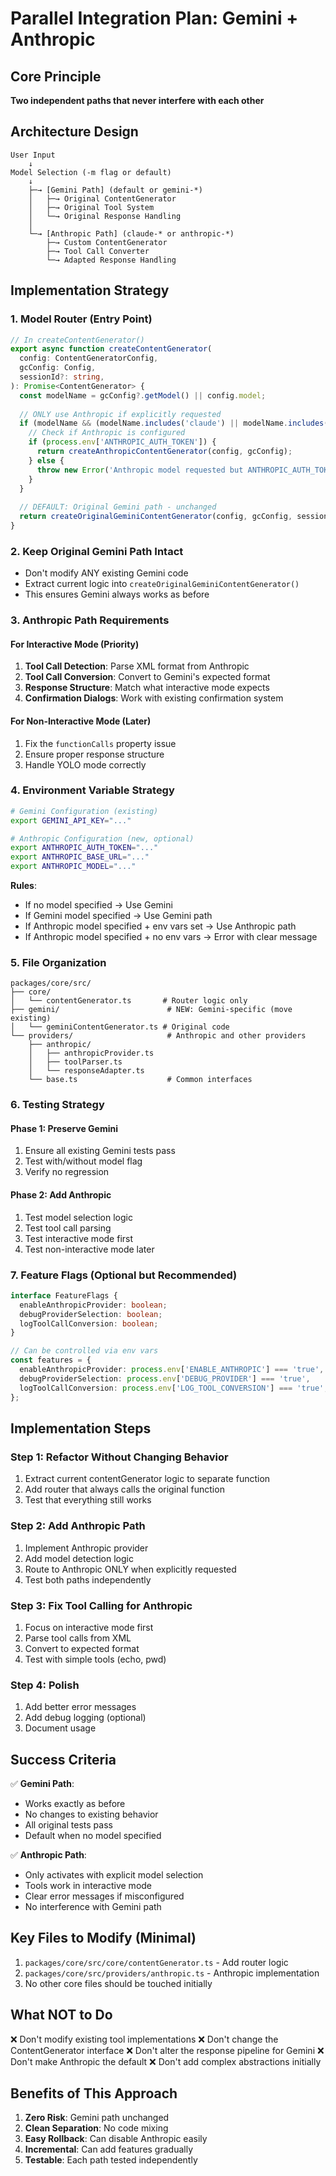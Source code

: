 # Parallel Integration Plan: Gemini + Anthropic

## Core Principle
**Two independent paths that never interfere with each other**

## Architecture Design

```
User Input
    ↓
Model Selection (-m flag or default)
    ↓
    ├─→ [Gemini Path] (default or gemini-*)
    │   ├─→ Original ContentGenerator
    │   ├─→ Original Tool System
    │   └─→ Original Response Handling
    │
    └─→ [Anthropic Path] (claude-* or anthropic-*)
        ├─→ Custom ContentGenerator
        ├─→ Tool Call Converter
        └─→ Adapted Response Handling
```

## Implementation Strategy

### 1. Model Router (Entry Point)
```typescript
// In createContentGenerator()
export async function createContentGenerator(
  config: ContentGeneratorConfig,
  gcConfig: Config,
  sessionId?: string,
): Promise<ContentGenerator> {
  const modelName = gcConfig?.getModel() || config.model;
  
  // ONLY use Anthropic if explicitly requested
  if (modelName && (modelName.includes('claude') || modelName.includes('anthropic'))) {
    // Check if Anthropic is configured
    if (process.env['ANTHROPIC_AUTH_TOKEN']) {
      return createAnthropicContentGenerator(config, gcConfig);
    } else {
      throw new Error('Anthropic model requested but ANTHROPIC_AUTH_TOKEN not set');
    }
  }
  
  // DEFAULT: Original Gemini path - unchanged
  return createOriginalGeminiContentGenerator(config, gcConfig, sessionId);
}
```

### 2. Keep Original Gemini Path Intact
- Don't modify ANY existing Gemini code
- Extract current logic into `createOriginalGeminiContentGenerator()`
- This ensures Gemini always works as before

### 3. Anthropic Path Requirements

#### For Interactive Mode (Priority)
1. **Tool Call Detection**: Parse XML format from Anthropic
2. **Tool Call Conversion**: Convert to Gemini's expected format
3. **Response Structure**: Match what interactive mode expects
4. **Confirmation Dialogs**: Work with existing confirmation system

#### For Non-Interactive Mode (Later)
1. Fix the `functionCalls` property issue
2. Ensure proper response structure
3. Handle YOLO mode correctly

### 4. Environment Variable Strategy

```bash
# Gemini Configuration (existing)
export GEMINI_API_KEY="..."

# Anthropic Configuration (new, optional)
export ANTHROPIC_AUTH_TOKEN="..."
export ANTHROPIC_BASE_URL="..."
export ANTHROPIC_MODEL="..."
```

**Rules**:
- If no model specified → Use Gemini
- If Gemini model specified → Use Gemini path
- If Anthropic model specified + env vars set → Use Anthropic path
- If Anthropic model specified + no env vars → Error with clear message

### 5. File Organization

```
packages/core/src/
├── core/
│   └── contentGenerator.ts       # Router logic only
├── gemini/                        # NEW: Gemini-specific (move existing)
│   └── geminiContentGenerator.ts # Original code
└── providers/                     # Anthropic and other providers
    ├── anthropic/
    │   ├── anthropicProvider.ts
    │   ├── toolParser.ts
    │   └── responseAdapter.ts
    └── base.ts                    # Common interfaces
```

### 6. Testing Strategy

#### Phase 1: Preserve Gemini
1. Ensure all existing Gemini tests pass
2. Test with/without model flag
3. Verify no regression

#### Phase 2: Add Anthropic
1. Test model selection logic
2. Test tool call parsing
3. Test interactive mode first
4. Test non-interactive mode later

### 7. Feature Flags (Optional but Recommended)

```typescript
interface FeatureFlags {
  enableAnthropicProvider: boolean;
  debugProviderSelection: boolean;
  logToolCallConversion: boolean;
}

// Can be controlled via env vars
const features = {
  enableAnthropicProvider: process.env['ENABLE_ANTHROPIC'] === 'true',
  debugProviderSelection: process.env['DEBUG_PROVIDER'] === 'true',
  logToolCallConversion: process.env['LOG_TOOL_CONVERSION'] === 'true',
};
```

## Implementation Steps

### Step 1: Refactor Without Changing Behavior
1. Extract current contentGenerator logic to separate function
2. Add router that always calls the original function
3. Test that everything still works

### Step 2: Add Anthropic Path
1. Implement Anthropic provider
2. Add model detection logic
3. Route to Anthropic ONLY when explicitly requested
4. Test both paths independently

### Step 3: Fix Tool Calling for Anthropic
1. Focus on interactive mode first
2. Parse tool calls from XML
3. Convert to expected format
4. Test with simple tools (echo, pwd)

### Step 4: Polish
1. Add better error messages
2. Add debug logging (optional)
3. Document usage

## Success Criteria

✅ **Gemini Path**:
- Works exactly as before
- No changes to existing behavior
- All original tests pass
- Default when no model specified

✅ **Anthropic Path**:
- Only activates with explicit model selection
- Tools work in interactive mode
- Clear error messages if misconfigured
- No interference with Gemini path

## Key Files to Modify (Minimal)

1. `packages/core/src/core/contentGenerator.ts` - Add router logic
2. `packages/core/src/providers/anthropic.ts` - Anthropic implementation
3. No other core files should be touched initially

## What NOT to Do

❌ Don't modify existing tool implementations
❌ Don't change the ContentGenerator interface
❌ Don't alter the response pipeline for Gemini
❌ Don't make Anthropic the default
❌ Don't add complex abstractions initially

## Benefits of This Approach

1. **Zero Risk**: Gemini path unchanged
2. **Clean Separation**: No code mixing
3. **Easy Rollback**: Can disable Anthropic easily
4. **Incremental**: Can add features gradually
5. **Testable**: Each path tested independently
